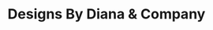 ---
title: "Designs By Diana & Company"
url: /caldwell/designs-by-diana-und-company/
shop: Blumen
---